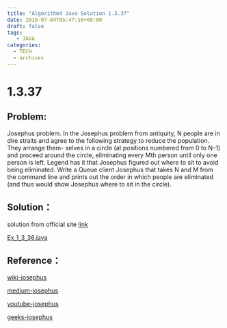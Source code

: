 ```yaml
---
title: "Algorithm4 Java Solution 1.3.37"
date: 2019-07-04T05:47:10+08:00
draft: false
tags:
   - JAVA
categories:
  - TECH
  - archives
---
```



# 1.3.37

## Problem:

Josephus problem. In the Josephus problem from antiquity, N people are in dire straits and agree to the following strategy to reduce the population. They arrange them- selves in a circle (at positions numbered from 0 to N–1) and proceed around the circle, eliminating every Mth person until only one person is left. Legend has it that Josephus figured out where to sit to avoid being eliminated. Write a Queue client Josephus that takes N and M from the command line and prints out the order in which people are eliminated (and thus would show Josephus where to sit in the circle).

## Solution：

solution from official site [link](https://algs4.cs.princeton.edu/13stacks/Josephus.java.html)

[Ex_1_3_36.java](./Ex_1_3_36.java)

## Reference：


[wiki-josephus](https://en.wikipedia.org/wiki/Josephus_problem)

[medium-josephus](https://medium.com/@rrfd/explaining-the-josephus-algorithm-11d0c02e7212)

[youtube-josephus](https://www.youtube.com/watch?v=uCsD3ZGzMgE)

[geeks-josephus](https://www.geeksforgeeks.org/josephus-problem-set-1-a-on-solution/)
